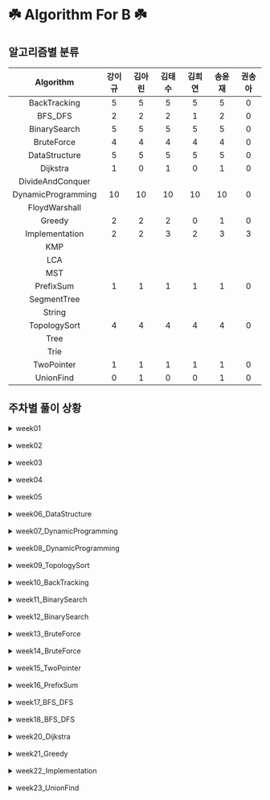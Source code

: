 # ☘️ Algorithm For B ☘️
## 알고리즘별 분류 
| Algorithm | 강이규 | 김아린 | 김태수 | 김희연 | 송윤재 | 권송아 | 
 | :--: | :--: | :--: | :--: | :--: | :--: |:--: | 
 | BackTracking | 5 | 5 | 5 | 5 | 5 |  0 |
 | BFS_DFS | 2 | 2 | 2 | 1 | 2 |  0 |
 | BinarySearch | 5 | 5 | 5 | 5 | 5 |  0 |
 | BruteForce | 4 | 4 | 4 | 4 | 4 |  0 |
 | DataStructure | 5 | 5 | 5 | 5 | 5 |  0 |
 | Dijkstra | 1 |  0 |1 |  0 |1 |  0 |
 | DivideAndConquer | 
 | DynamicProgramming | 10 | 10 | 10 | 10 | 10 |  0 |
 | FloydWarshall | 
 | Greedy | 2 | 2 | 2 |  0 |1 |  0 |
 | Implementation | 2 | 2 | 3 | 2 | 3 | 3 | 
 | KMP | 
 | LCA | 
 | MST | 
 | PrefixSum | 1 | 1 | 1 | 1 | 1 |  0 |
 | SegmentTree | 
 | String | 
 | TopologySort | 4 | 4 | 4 | 4 | 4 |  0 |
 | Tree | 
 | Trie | 
 | TwoPointer | 1 | 1 | 1 | 1 | 1 |  0 |
 | UnionFind |  0 |1 |  0 | 0 |1 |  0 |
## 주차별 풀이 상황 

<details>
<summary>
week01
</summary>
<div markdown="1">

 | 문제 | 강이규 | 김아린 | 김태수 | 김희연 | 송윤재 | 권송아 | 
 | :--: | :--: | :--: | :--: | :--: | :--: |:--: | 
 | 피자굽기 |  ✔️  |  ✔️  |  ✔️  |  ❌  |  ✔️  |  ❌  | 
 | 치즈 |  ✔️  |  ✔️  |  ✔️  |  ❌  |  ✔️  |  ❌  | 
 | 문제집 |  ✔️  |  ✔️  |  ✔️  |  ❌  |  ✔️  |  ❌  | 
 | 색상환 |  ✔️  |  ✔️  |  ✔️  |  ❌  |  ✔️  |  ❌  | 
</div></details>
<br>
<details>
<summary>
week02
</summary>
<div markdown="1">

 | 문제 | 강이규 | 김아린 | 김태수 | 김희연 | 송윤재 | 권송아 | 
 | :--: | :--: | :--: | :--: | :--: | :--: |:--: | 
 | 이중우선순위큐 |  ✔️  |  ✔️  |  ✔️  |  ❌  |  ✔️  |  ❌  | 
 | 비숍 |  ✔️  |  ✔️  |  ✔️  |  ❌  |  ✔️  |  ❌  | 
 | 크게만들기 |  ✔️  |  ✔️  |  ✔️  |  ❌  |  ✔️  |  ❌  | 
 | 이진검색트리 |  ✔️  |  ✔️  |  ✔️  |  ❌  |  ✔️  |  ❌  | 
</div></details>
<br>
<details>
<summary>
week03
</summary>
<div markdown="1">

 | 문제 | 강이규 | 김아린 | 김태수 | 김희연 | 송윤재 | 권송아 | 
 | :--: | :--: | :--: | :--: | :--: | :--: |:--: | 
 | 트리의순회 |  ✔️  |  ✔️  |  ✔️  |  ❌  |  ✔️  |  ❌  | 
 | 철로 |  ✔️  |  ✔️  |  ✔️  |  ❌  |  ✔️  |  ❌  | 
 | 같이눈사람만들래 |  ✔️  |  ✔️  |  ✔️  |  ❌  |  ✔️  |  ❌  | 
 | 세수의합 |  ✔️  |  ✔️  |  ✔️  |  ❌  |  ✔️  |  ❌  | 
</div></details>
<br>
<details>
<summary>
week04
</summary>
<div markdown="1">

 | 문제 | 강이규 | 김아린 | 김태수 | 김희연 | 송윤재 | 권송아 | 
 | :--: | :--: | :--: | :--: | :--: | :--: |:--: | 
 | 최대공약수하나빼기 |  ✔️  |  ✔️  |  ✔️  |  ❌  |  ✔️  |  ❌  | 
 | 색종이3 |  ✔️  |  ✔️  |  ✔️  |  ❌  |  ✔️  |  ❌  | 
 | 귀농 |  ✔️  |  ✔️  |  ✔️  |  ❌  |  ✔️  |  ❌  | 
 | 직사각형으로나누기 |  ✔️  |  ✔️  |  ✔️  |  ❌  |  ✔️  |  ❌  | 
</div></details>
<br>
<details>
<summary>
week05
</summary>
<div markdown="1">

 | 문제 | 강이규 | 김아린 | 김태수 | 김희연 | 송윤재 | 권송아 | 
 | :--: | :--: | :--: | :--: | :--: | :--: |:--: | 
 | 트리의지름 |  ✔️  |  ✔️  |  ✔️  |  ❌  |  ✔️  |  ❌  | 
 | 뉴스전하기 |  ✔️  |  ✔️  |  ✔️  |  ❌  |  ✔️  |  ❌  | 
 | ㄷㄷㄷㅈ |  ✔️  |  ✔️  |  ✔️  |  ❌  |  ✔️  |  ❌  | 
 | 트리와쿼리 |  ✔️  |  ✔️  |  ✔️  |  ❌  |  ✔️  |  ❌  | 
</div></details>
<br>
<details>
<summary>
week06_DataStructure
</summary>
<div markdown="1">

 | 문제 | 강이규 | 김아린 | 김태수 | 김희연 | 송윤재 | 권송아 | 
 | :--: | :--: | :--: | :--: | :--: | :--: |:--: | 
 | 오아시스재결합 |  ✔️  |  ✔️  |  ✔️  |  ✔️  |  ✔️  |  ❌  | 
 | 싸지방에간준하 |  ✔️  |  ✔️  |  ✔️  |  ✔️  |  ✔️  |  ❌  | 
 | 중앙값구하기 |  ✔️  |  ✔️  |  ✔️  |  ✔️  |  ✔️  |  ❌  | 
 | AC |  ✔️  |  ✔️  |  ✔️  |  ✔️  |  ✔️  |  ❌  | 
 | 문제추천시스템Version1 |  ✔️  |  ✔️  |  ✔️  |  ✔️  |  ✔️  |  ❌  | 
</div></details>
<br>
<details>
<summary>
week07_DynamicProgramming
</summary>
<div markdown="1">

 | 문제 | 강이규 | 김아린 | 김태수 | 김희연 | 송윤재 | 권송아 | 
 | :--: | :--: | :--: | :--: | :--: | :--: |:--: | 
 | 트리의독립집합 |  ✔️  |  ✔️  |  ✔️  |  ✔️  |  ✔️  |  ❌  | 
 | 가장긴증가하는부분수열2 |  ✔️  |  ✔️  |  ✔️  |  ✔️  |  ✔️  |  ❌  | 
 | Ezreal여눈부터가네ㅈㅈ |  ✔️  |  ✔️  |  ✔️  |  ✔️  |  ✔️  |  ❌  | 
 | RGB거리2 |  ✔️  |  ✔️  |  ✔️  |  ✔️  |  ✔️  |  ❌  | 
 | 양팔저울 |  ✔️  |  ✔️  |  ✔️  |  ✔️  |  ✔️  |  ❌  | 
</div></details>
<br>
<details>
<summary>
week08_DynamicProgramming
</summary>
<div markdown="1">

 | 문제 | 강이규 | 김아린 | 김태수 | 김희연 | 송윤재 | 권송아 | 
 | :--: | :--: | :--: | :--: | :--: | :--: |:--: | 
 | N포커 |  ✔️  |  ✔️  |  ✔️  |  ✔️  |  ✔️  |  ❌  | 
 | ACMCraft |  ✔️  |  ✔️  |  ✔️  |  ✔️  |  ✔️  |  ❌  | 
 | 함께블록쌓기 |  ✔️  |  ✔️  |  ✔️  |  ✔️  |  ✔️  |  ❌  | 
 | 암호코드 |  ✔️  |  ✔️  |  ✔️  |  ✔️  |  ✔️  |  ❌  | 
 | 햄최몇 |  ✔️  |  ✔️  |  ✔️  |  ✔️  |  ✔️  |  ❌  | 
</div></details>
<br>
<details>
<summary>
week09_TopologySort
</summary>
<div markdown="1">

 | 문제 | 강이규 | 김아린 | 김태수 | 김희연 | 송윤재 | 권송아 | 
 | :--: | :--: | :--: | :--: | :--: | :--: |:--: | 
 | 선수과목 |  ✔️  |  ✔️  |  ✔️  |  ✔️  |  ✔️  |  ❌  | 
 | 작업 |  ✔️  |  ✔️  |  ✔️  |  ✔️  |  ✔️  |  ❌  | 
 | 클레어와물약 |  ✔️  |  ✔️  |  ✔️  |  ✔️  |  ✔️  |  ❌  | 
 | 음악프로그램 |  ✔️  |  ✔️  |  ✔️  |  ✔️  |  ✔️  |  ❌  | 
</div></details>
<br>
<details>
<summary>
week10_BackTracking
</summary>
<div markdown="1">

 | 문제 | 강이규 | 김아린 | 김태수 | 김희연 | 송윤재 | 권송아 | 
 | :--: | :--: | :--: | :--: | :--: | :--: |:--: | 
 | 무기공학 |  ✔️  |  ✔️  |  ✔️  |  ✔️  |  ✔️  |  ❌  | 
 | 넴모넴모Easy |  ✔️  |  ✔️  |  ✔️  |  ✔️  |  ✔️  |  ❌  | 
 | 괄호추가하기2 |  ✔️  |  ✔️  |  ✔️  |  ✔️  |  ✔️  |  ❌  | 
 | 사다리조작 |  ✔️  |  ✔️  |  ✔️  |  ✔️  |  ✔️  |  ❌  | 
 | 2048easy |  ✔️  |  ✔️  |  ❌  |  ❌  |  ❌  |  ❌  | 
 | 2048Easy |  ❌  |  ❌  |  ✔️  |  ✔️  |  ✔️  |  ❌  | 
</div></details>
<br>
<details>
<summary>
week11_BinarySearch
</summary>
<div markdown="1">

 | 문제 | 강이규 | 김아린 | 김태수 | 김희연 | 송윤재 | 권송아 | 
 | :--: | :--: | :--: | :--: | :--: | :--: |:--: | 
 | 두배열의합 |  ✔️  |  ✔️  |  ✔️  |  ✔️  |  ✔️  |  ❌  | 
 | 공유기설치 |  ✔️  |  ✔️  |  ✔️  |  ✔️  |  ✔️  |  ❌  | 
 | 냅색문제 |  ✔️  |  ✔️  |  ✔️  |  ✔️  |  ✔️  |  ❌  | 
</div></details>
<br>
<details>
<summary>
week12_BinarySearch
</summary>
<div markdown="1">

 | 문제 | 강이규 | 김아린 | 김태수 | 김희연 | 송윤재 | 권송아 | 
 | :--: | :--: | :--: | :--: | :--: | :--: |:--: | 
 | 메탈 |  ✔️  |  ✔️  |  ✔️  |  ✔️  |  ✔️  |  ❌  | 
 | 세용액 |  ✔️  |  ✔️  |  ✔️  |  ✔️  |  ✔️  |  ❌  | 
</div></details>
<br>
<details>
<summary>
week13_BruteForce
</summary>
<div markdown="1">

 | 문제 | 강이규 | 김아린 | 김태수 | 김희연 | 송윤재 | 권송아 | 
 | :--: | :--: | :--: | :--: | :--: | :--: |:--: | 
 | 종이조각 |  ✔️  |  ✔️  |  ✔️  |  ✔️  |  ✔️  |  ❌  | 
 | 동전뒤집기 |  ✔️  |  ✔️  |  ✔️  |  ✔️  |  ✔️  |  ❌  | 
</div></details>
<br>
<details>
<summary>
week14_BruteForce
</summary>
<div markdown="1">

 | 문제 | 강이규 | 김아린 | 김태수 | 김희연 | 송윤재 | 권송아 | 
 | :--: | :--: | :--: | :--: | :--: | :--: |:--: | 
 | 괄호추가하기 |  ✔️  |  ✔️  |  ✔️  |  ✔️  |  ✔️  |  ❌  | 
 | 연산최대로 |  ✔️  |  ✔️  |  ✔️  |  ✔️  |  ✔️  |  ❌  | 
</div></details>
<br>
<details>
<summary>
week15_TwoPointer
</summary>
<div markdown="1">

 | 문제 | 강이규 | 김아린 | 김태수 | 김희연 | 송윤재 | 권송아 | 
 | :--: | :--: | :--: | :--: | :--: | :--: |:--: | 
 | 보석쇼핑 |  ✔️  |  ✔️  |  ✔️  |  ✔️  |  ✔️  |  ❌  | 
</div></details>
<br>
<details>
<summary>
week16_PrefixSum
</summary>
<div markdown="1">

 | 문제 | 강이규 | 김아린 | 김태수 | 김희연 | 송윤재 | 권송아 | 
 | :--: | :--: | :--: | :--: | :--: | :--: |:--: | 
 | 파괴되지않은건물 |  ✔️  |  ✔️  |  ✔️  |  ❌  |  ✔️  |  ❌  | 
 | 거리두기확인하기 |  ❌  |  ❌  |  ❌  |  ✔️  |  ❌  |  ❌  | 
</div></details>
<br>
<details>
<summary>
week17_BFS_DFS
</summary>
<div markdown="1">

 | 문제 | 강이규 | 김아린 | 김태수 | 김희연 | 송윤재 | 권송아 | 
 | :--: | :--: | :--: | :--: | :--: | :--: |:--: | 
 | 거리두기확인하기 |  ✔️  |  ✔️  |  ✔️  |  ❌  |  ✔️  |  ❌  | 
</div></details>
<br>
<details>
<summary>
week18_BFS_DFS
</summary>
<div markdown="1">

 | 문제 | 강이규 | 김아린 | 김태수 | 김희연 | 송윤재 | 권송아 | 
 | :--: | :--: | :--: | :--: | :--: | :--: |:--: | 
 | 도넛과막대그래프 |  ✔️  |  ✔️  |  ✔️  |  ✔️  |  ✔️  |  ❌  | 
</div></details>
<br>
<details>
<summary>
week20_Dijkstra
</summary>
<div markdown="1">

 | 문제 | 강이규 | 김아린 | 김태수 | 김희연 | 송윤재 | 권송아 | 
 | :--: | :--: | :--: | :--: | :--: | :--: |:--: | 
 | 택시합승요금 |  ✔️  |  ❌  |  ✔️  |  ❌  |  ✔️  |  ❌  | 
</div></details>
<br>
<details>
<summary>
week21_Greedy
</summary>
<div markdown="1">

 | 문제 | 강이규 | 김아린 | 김태수 | 김희연 | 송윤재 | 권송아 | 
 | :--: | :--: | :--: | :--: | :--: | :--: |:--: | 
 | 트리 |  ✔️  |  ✔️  |  ✔️  |  ❌  |  ✔️  |  ❌  | 
 | 보석도둑 |  ✔️  |  ✔️  |  ✔️  |  ❌  |  ❌  |  ❌  | 
</div></details>
<br>
<details>
<summary>
week22_Implementation
</summary>
<div markdown="1">

 | 문제 | 강이규 | 김아린 | 김태수 | 김희연 | 송윤재 | 권송아 | 
 | :--: | :--: | :--: | :--: | :--: | :--: |:--: | 
 | 숨바꼭질2 |  ✔️  |  ✔️  |  ✔️  |  ✔️  |  ✔️  |  ✔️  | 
 | 배열돌리기2 |  ✔️  |  ✔️  |  ✔️  |  ✔️  |  ✔️  |  ✔️  | 
 | 구슬탈출2 |  ❌  |  ❌  |  ✔️  |  ❌  |  ✔️  |  ✔️  | 
</div></details>
<br>
<details>
<summary>
week23_UnionFind
</summary>
<div markdown="1">

 | 문제 | 강이규 | 김아린 | 김태수 | 김희연 | 송윤재 | 권송아 | 
 | :--: | :--: | :--: | :--: | :--: | :--: |:--: | 
 | 트리 |  ❌  |  ❌  |  ❌  |  ❌  |  ✔️  |  ❌  | 
 | 집합의표현 |  ❌  |  ✔️  |  ❌  |  ❌  |  ❌  |  ❌  | 
</div></details>
<br>